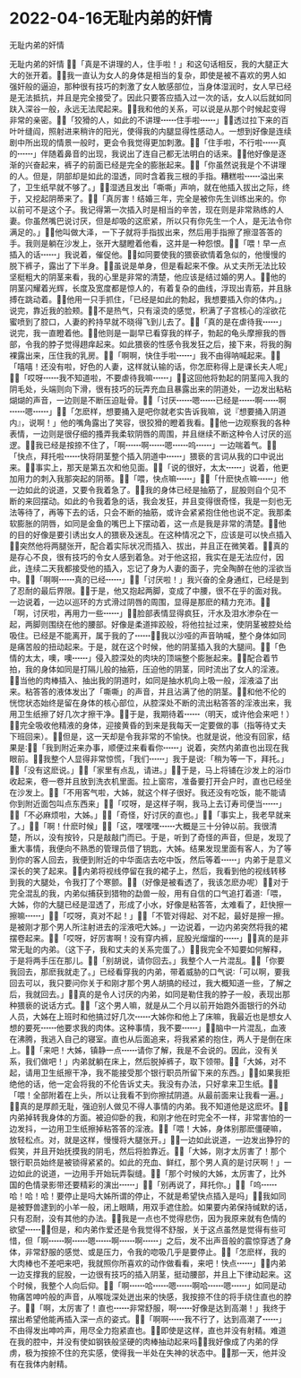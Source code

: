 # 2022-04-16无耻内弟的奸情



无耻内弟的奸情



 无耻内弟的奸情 「真是不讲理的人，住手啦！」和这句话相反，我的大腿正大大的张开着。我一直认为女人的身体是相当的复杂，即使是被不喜欢的男人如强奸般的逼迫，那种很有技巧的刺激了女人敏感部位，当身体湿润时，女人早已经是无法抵抗，并且是完全接受了。因此只要答应插入过一次的话，女人以后就如同趺入深谷一般，永远无法爬起来。我和他的关系，可以说是从那个时候起变得非常的亲密。「狡猾的人，如此的不讲理┅┅住手啦┅┅」透过拉下来的百叶叶缝阎，照射进来稍许的阳光，使得我的内腿显得性感动人。一想到好像是连续剧中所出现的情景一般时，更会令我觉得更加刺激。「住手啦，不行啦┅┅真的┅┅」伴随着鼻音的出现，我说出了连自己都无法明白的话来。他好像是逐渐的兴奋起来，裤子的前面已经是完全的膨胀起来。「你虽然说我是个不讲理的人。但是，阴部却是如此的湿透，同时含着我三根的手指。糟糕啦┅┅溢出来了，卫生纸早就不够了。」湿透且发出「嘶嘶」声响，就在他插入拔出之际，终于，又挖起阴蒂来了。「真厉害！结婚三年，完全是被你先生训练出来的。你以前可不是这个子。我记得第一次插入时是相当的辛苦，现在则是非常熟练的人妻。你虽然嘴巴说讨厌，但是却吸的这麽紧，所以只有你先生一个人，是无法令你满足的。」他叫做大泽，一下子就将手指拔出来，然后用手指擦了擦湿答答的手。我则是躺在沙发上，张开大腿瞪着他看，这并是一种怨恨。「喂！早一点插入的话┅┅」我说着，催促他。如同要使我的猥亵欲情着急似的，他慢慢的脱下裤子，露出了下半身。虽说是单身，但是看起来不像。从丈夫所无法比较坚梃粗大的阴茎来看，我的心里是非常的清楚，他应该是结过婚的男人。他的阴茎闪耀着光辉，长度及宽度都是惊人的，有着复杂的曲线，浮现出青筋，并且脉搏在跳动着。他用一只手抓住，「已经是如此的勃起，我想要插入你的体内。」说完，靠近我的脸颊。不是热气，只有滚烫的感觉，积满了子宫核心的淫欲花蜜喷到了腔口，人妻的矜持早就不晓得飞到儿去了。「真的是在虐待我┅┅」说完，我一直瞪着他。他则是一副早已看穿我的样子，勃起的龟头摩擦我的唇部，令我的脖子觉得趐痒起来。如此猥亵的性感令我发狂之后，接下来，将我的胸裸露出来，压住我的乳房。「啊啊，快住手啦┅┅」我不由得呐喊起来。「嘻嘻！还没有啦，好色的人妻，这样就认输的话，你怎麽称得上是课长夫人呢」「哎呀┅┅我不知道啦，不要虐待我嘛┅┅」这回他将勃起的阴茎闯入我的阴毛处，头端则向下滑，很有技巧的玩弄充血且暴露出来的阴道处，一边发出粘粘煳煳的声音，一边则是不断压迫耻骨。「讨厌┅┅嗯┅┅已经是┅┅啊┅┅啊┅┅嗯┅┅」「怎麽样，想要捅入是吧你就老实告诉我嘛，说『想要捅入阴道内』，说啊！」他的嘴角露出了笑容，很狡猾的瞪着我看。他一边观察我的各种表情，一边则是很仔细的搔弄我柔软阴唇的周围，并且继续不断这种令人讨厌的巡逻。我已经是按捺不住了，「啊┅┅啊┅┅嗯┅┅呜┅┅」一边喘着气。「快点，拜托啦┅┅快将阴茎整个插入阴道中┅┅」猥亵的言词从我的口中说出来。事实上，那天是第五次和他见面。「说的很好，太太┅┅」说着，他更加用力的刺入我那突起的阴蒂。「喂，快点嘛┅┅」「什麽快点嘛┅┅」他一边如此的说道，又要令我着急了。我的身体已经是抽筋了，屁股则自个见不断的来回摆动。如此的令我着急的话，我会发狂，并且变得很奇怪，我是一刻也无法等待了，再等下去的话，只会不断的抽筋，或许会紧紧抱住他也说不定。我那柔软膨胀的阴唇，如同是金鱼的嘴巴上下摆动着，这一点是我是非常的清楚。他的目的好像是要引诱出女人的猥亵及迷乱。在这种情况之下，应该是可以快点插入突然他将两腿张开，配合着实际状况而插入、拔出，并且正在微笑着。真的是存心不良，很有技巧的令女人感到着急。对于他这招，我实在是无法应付，因此，连续二天我都接受他的插入，忘记了身为人妻的面子，完全陶醉在他的淫欲当中。「啊啊┅┅真的已经┅┅」「讨厌啦！」我兴奋的全身通红，已经是到了忍耐的最后界限。于是，他又抱起两脚，变成了中腰，很不在乎的面对我。一边说着，一边以巡环的方式滑过阴唇的周围，显得是那麽的精力充沛。「啊，讨厌啦，再用力一些┅┅」脸部表情显得疯狂，汗水及泪水渗杂在一起，两脚则围绕在他的腰部。好像是柔道摔跤般，将他拉扯过来，使阴茎被腔处给吸住。已经是不能离开，属于我的了┅┅我以沙哑的声音呐喊，整个身体如同是痛苦般的扭动起来。于是，就在这个时候，他的阴茎插入我的大腿间。「色情的太太，噢，噢┅┅」侵入腔深处的肉块的顶端整个膨胀起来。配合着节拍，我的身体如同是打隔儿般的抽筋，压迫他的阴茎，同时流出了女人的淫液。当他的肉棒插入、抽出我的阴道时，如同是抽水机向上吸一般，淫液溢了出来。粘答答的液体发出了「嘶嘶」的声音，并且沾满了他的阴茎。和他不伦的恍惚状态始终是留在身体的核心部位，从腔深处不断的流出粘答答的淫液出来，我用卫生纸擦了好几次才擦干净。于是，我期待着┅┅（明天，或许他会来吧！）完全吸收他精液的身体，迎接黄昏的到来是我每天一定要做的事（指等待丈夫下班回来）。但是，这一天却是令我非常的不愉快。也就是说，他没有回家，结果是∶「我到附近来办事，顺便过来看看你┅┅」说着，突然内弟直也出现在我眼前。我整个人显得非常惊慌，「我们┅┅」我于是说∶「稍为等一下，拜托。」「没有这麽说。」「家里有点乱，请进。」于是，马上将铺在沙发上的浴巾收起来，卷一卷并且放到洗衣机里面。拉上窗帘，准备要打开会户时，直也已经坐在沙发上。「不用客气啦，大姊，就这个样子很好。我还没有吃饭，能不能请你到附近面包叫点东西来」「哎呀，是这样子啊，我马上去订寿司便当┅┅」「不必麻烦啦，大姊。」「奇怪，好讨厌的直也。」「事实上，我老早就来了。」「啊！什麽时候」「这，嘿嘿嘿┅┅大概是三十分钟以前。我很清楚，所以，没有按铃，只是敲敲门而已。于是，听到了奇怪的声音，但是，发现了重大事情，我便向不熟悉的管理员借了钥匙，大姊。结果发现里面有客人，为了等到你的客人回去，我便到附近的中华面店去吃中饭，然后等着┅┅」内弟于是意义深长的笑了起来。内弟将视线停留在我的裙子上，然后，我看到他的视线转移到我的大腿处，令我打了个寒颤。（好像是被看透了，我该怎麽办呢）对于完全混乱的我，内弟似捕获到猎物的勐兽一般，用有自信的口气追打着道∶「喂，大姊，你的大腿已经是湿透了，形成了小水，好像是粘答答，太难看了，赶快擦一擦嘛┅┅」「哎呀，真对不起！」「不管对得起、对不起，最好是擦一擦。是被刚才那个男人所注射进去的淫液吧大姊。」一边说着，一边内弟突然将我的裙摆卷起来。「哎呀，好厉害啊！没有穿内裤，屁股光熘熘的┅┅」真的是非常无耻的内弟。（这下子，我和丈夫的关系完蛋了。）我完全不知要如何解释，于是将两手压在那儿。「别胡说，请你回去。」我整个人一片混乱。「你要我回去，那麽我就走了。」已经看穿我的内弟，带着威胁的口气说∶「可以啊，要我回去可以，我只要问你关于和刚才那个男人胡搞的经过，我大概知道一些，了解之后，我就回去。」真的是令人讨厌的内弟，如同是勒住我的脖子一般，表现出那种猥亵的说话方式。「这个男人嘛，就是从二个月以前开始跑外面银行的外动人员，大姊在上班时和他搞过好几次┅┅大姊你和他上了床嘛，我最近也是想女人想的要死┅┅他要求我的肉体。这种事情，我不要┅┅」脑中一片混乱，血液在沸腾，我逃入自己的寝室。直也从后面追来，将我紧紧的抱住，两人于是倒在床上。「来吧！大姊，镇静一点┅┅请你了解，我是不会说的。因此，没有关系，我们做吧！」内弟就躺在床上，然后脱掉裤子，取下领带。「大姊，对不起，请用卫生纸擦干净，我不能接受那个银行职员所留下来的东西。」如果我拒绝他的话，他一定会将我的不伦告诉丈夫。我没有办法，只好拿来卫生纸。「喂！全部附着在上头，所以让我看不到你擦拭阴道。从最前面来让我看一遍。」真的是厚颜无耻，强迫别人做见不得人事情的内弟。我不知道他是这麽坏。内弟掉转我身体的方面。被迫仰卧的我，和刚才他在时完全不一样，非常害怕的一边发抖，一边用卫生纸擦掉粘答答的淫液。「喂！大姊，身体别那麽僵硬嘛，放轻松点。对，就是这样，慢慢将大腿张开。」一边如此说道，一边发出狰狞的假笑，并且开始抚摸我的阴毛，然后将脸靠近。「大姊，刚才太厉害了！那个银行职员始终是被锁得紧紧的。如此的充血、鲜红，那个男人真的是讨厌啊！」一边如此的说道，一边用手开始玩弄裂缝。「那个时候的大姊，太厉害了，比外国的色情录影带还要精彩的演出┅┅」「别再说了，拜托你。」「呜┅┅哈！哈！哈！要停止是吗大姊所谓的停止，不就是希望快点插入是吗」我如同是被野兽逮到的小羊一般，闭上眼睛，用双手遮住脸。如果要内弟保持缄默的话，只有忍耐，没有其他的办法。我是一点也不觉得悲伤，因为我原来就有色情的欲望┅┅但是，和内弟作爱还是令我觉得不舒服，关于这点虽然是觉得有些可惜，但「啊┅┅啊┅┅嗯┅┅啊┅┅啊┅┅」之后，发不出声音般的震惊穿透了身体，非常舒服的感觉、或是压力，令我的唿吸几乎是要停止。「怎麽样，我的大肉棒也不差吧来吧，我就照你所喜欢的动作做看看，来吧！快点┅┅」内弟一边支撑我的屁股，一边很有技巧的插入阴茎，挺动腰部，并且上下律动起来。这个时候，我整个人向后仰。「啊┅┅哈┅┅嗯┅┅啊哈┅┅嗯┅┅」如同是动物痛苦呻吟般的声音，从喉咙深处迸出来的快感，我按捺不住的将手绕住直也的脖子。「啊，太厉害了！直也┅┅非常舒服，啊┅┅好像是达到高潮！」我终于摆出希望他能再插入深一点的姿式。「啊啊┅┅我不行了，达到高潮了┅┅」不由得发出呻吟声，用尽全力抱紧直也。即使是这样，直也并没有射精。难道在我的腔中，并没有使如钢铁般坚硬的肉棒抽动起来吗我好像成了内弟的俘虏，极为按捺不住的充实感，使得我一半处在失神的状态中。那一天，他并没有在我体内射精。 


